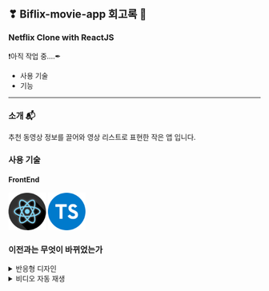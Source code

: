 ## ❣ Biflix-movie-app 회고록 🧐

### Netflix Clone with ReactJS

❗아직 작업 중....✒

- 사용 기술
- 기능

---

### 소개 📬

추천 동영상 정보를 끌어와 영상 리스트로 표현한 작은 앱 입니다.</br>

### 사용 기술

#### FrontEnd

<p>
<img src="./read_src/tech_icon/React.png" width="75" height="75"/>
<img src="./read_src/tech_icon/typescript_ps.png" width="75" height="75"/>
</p>

### 이전과는 무엇이 바뀌었는가

<details>
<summary>반응형 디자인</summary>

#### 접속 화면 크기에 따른 컨텐츠 규격 변화

사용자의 접속 환경에 따라 유연하게 대응하기 위해,</br>
고정된 값을 주는 것 대신, 화면 규격에 따라 계산된 값을 넣되,</br>
이미지 등 컨텐츠의 적정 비율을 유지하면서 변화하도록 만들었습니다.

</details>
<details>
<summary>비디오 자동 재생</summary>

#### 비디오 트레일러 데이터 요청 및 자동 재생

모달이 열리는 것을 트리거로, api요청을 보내어,</br>
받아온 비디오 주소를 프론트에 반영하고, 자동 재생시키도록 만들었습니다.

</details>
